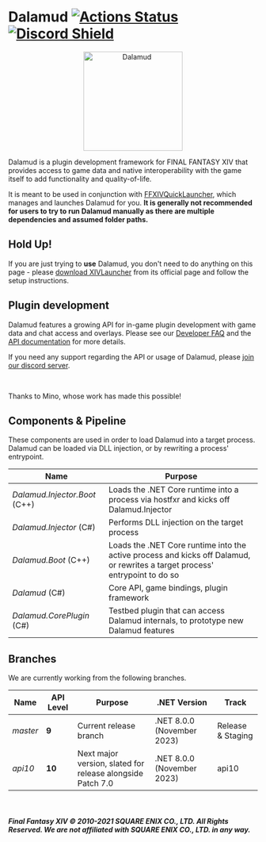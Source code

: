 # Dalamud  [![Actions Status](https://github.com/goatcorp/Dalamud/workflows/Build%20Dalamud/badge.svg)](https://github.com/goatcorp/Dalamud/actions) [![Discord Shield](https://discordapp.com/api/guilds/581875019861328007/widget.png?style=shield)](https://discord.gg/3NMcUV5)

<p align="center">
  <img src="https://raw.githubusercontent.com/goatcorp/DalamudAssets/master/UIRes/logo.png" alt="Dalamud" width="200"/>
</p>

Dalamud is a plugin development framework for FINAL FANTASY XIV that provides access to game data and native interoperability with the game itself to add functionality and quality-of-life.

It is meant to be used in conjunction with [FFXIVQuickLauncher](https://github.com/goatcorp/FFXIVQuickLauncher), which manages and launches Dalamud for you. __It is generally not recommended for users to try to run Dalamud manually as there are multiple dependencies and assumed folder paths.__

## Hold Up!
If you are just trying to **use** Dalamud, you don't need to do anything on this page - please [download XIVLauncher](https://goatcorp.github.io/) from its official page and follow the setup instructions.

## Plugin development
Dalamud features a growing API for in-game plugin development with game data and chat access and overlays.
Please see our [Developer FAQ](https://goatcorp.github.io/faq/development) and the [API documentation](https://dalamud.dev) for more details.

If you need any support regarding the API or usage of Dalamud, please [join our discord server](https://discord.gg/3NMcUV5).

<br>

Thanks to Mino, whose work has made this possible!

## Components & Pipeline

These components are used in order to load Dalamud into a target process.
Dalamud can be loaded via DLL injection, or by rewriting a process' entrypoint.

| Name                          | Purpose                                                                                                                      |
|-------------------------------|------------------------------------------------------------------------------------------------------------------------------|
| *Dalamud.Injector.Boot* (C++) | Loads the .NET Core runtime into a process via hostfxr and kicks off Dalamud.Injector                                        |
| *Dalamud.Injector* (C#)       | Performs DLL injection on the target process                                                                                 |
| *Dalamud.Boot* (C++)          | Loads the .NET Core runtime into the active process and kicks off Dalamud, or rewrites a target process' entrypoint to do so |
| *Dalamud* (C#)                | Core API, game bindings, plugin framework                                                                                    |
| *Dalamud.CorePlugin* (C#)     | Testbed plugin that can access Dalamud internals, to prototype new Dalamud features                                          |

## Branches

We are currently working from the following branches.

| Name     | API Level | Purpose                                                    | .NET Version               | Track             |
|----------|-----------|------------------------------------------------------------|----------------------------|-------------------|
| *master* | **9**     | Current release branch                                     | .NET 8.0.0 (November 2023) | Release & Staging |
| *api10*  | **10**    | Next major version, slated for release alongside Patch 7.0 | .NET 8.0.0 (November 2023) | api10             |

<br>

##### Final Fantasy XIV © 2010-2021 SQUARE ENIX CO., LTD. All Rights Reserved. We are not affiliated with SQUARE ENIX CO., LTD. in any way.
